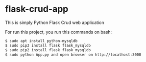 # flask-crud-app
This is simply Python Flask Crud web application

For run this project, you run this commands on bash:
```bash
$ sudo apt install python-mysqldb
$ sudo pip3 install flask flask_mysqldb
$ sudo pip2 install flask flask_mysqldb
$ sudo python App.py and open browser on http://localhost:3000
```
